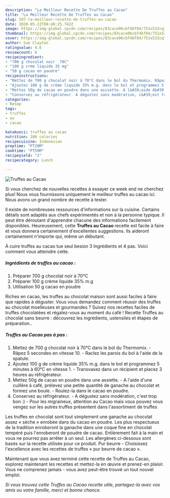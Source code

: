 ```yaml
---
description: "La Meilleur Recette De Truffes au Cacao"
title: "La Meilleur Recette De Truffes au Cacao"
slug: 597-la-meilleur-recette-de-truffes-au-cacao
date: 2020-05-22T08:49:25.742Z
image: https://img-global.cpcdn.com/recipes/83cace06cbf4bf84/751x532cq70/truffes-au-cacao-photo-principale-de-la-recette.jpg
thumbnail: https://img-global.cpcdn.com/recipes/83cace06cbf4bf84/751x532cq70/truffes-au-cacao-photo-principale-de-la-recette.jpg
cover: https://img-global.cpcdn.com/recipes/83cace06cbf4bf84/751x532cq70/truffes-au-cacao-photo-principale-de-la-recette.jpg
author: Sue Clayton
ratingvalue: 4.6
reviewcount: 8
recipeingredient:
- "700 g chocolat noir  70C"
- "100 g crme liquide 35 mg"
- "50 g cacao en poudre"
recipeinstructions:
- "Mettez de 700 g chocolat noir à 70°C dans le bol du Thermomix. Râpez 5 secondes en vitesse 10. Raclez les parois du bol à l&#39;aide de la spatule."
- "Ajoutez 100 g de crème liquide 35% m.g. dans le bol et programmez 5 minutes à 60°C en vitesse 1. Transvasez dans un récipient et placez 3 heures au réfrigérateur."
- "Mettez 50g de cacao en poudre dans une assiette. A l&#39;aide d&#39;une cuillère à café, prélevez une petite quantité de ganache au chocolat et formez une boule. Roulez-la dans le cacao en poudre."
- "Conservez au réfrigérateur. A dégustez sans modération, c&#39;est trop bon :) Pour les migraineux, attention au Cacao mais vous pouvez vous vengez sur les autres truffes présentent dans l&#39;assortiment de truffes"
categories:
- Resep
tags:
- truffes
- au
- cacao

katakunci: truffes au cacao 
nutrition: 280 calories
recipecuisine: Indonesian
preptime: "PT20M"
cooktime: "PT59M"
recipeyield: "2"
recipecategory: Lunch

---
```



![Truffes au Cacao](https://img-global.cpcdn.com/recipes/83cace06cbf4bf84/751x532cq70/truffes-au-cacao-photo-principale-de-la-recette.jpg)

Si vous cherchez de nouvelles recettes à essayer ce week end ne cherchez plus! Nous vous fournissons uniquement le meilleur truffes au cacao ici. Nous avons un grand nombre de recette à tester.

Il existe de nombreuses ressources d'informations sur la cuisine. Certains détails sont adaptés aux chefs expérimentés et non à la personne typique. Il peut être déroutant d'apprendre chacune des informations facilement disponibles. Heureusement, cette <strong> Truffes au Cacao </strong> recette est facile à faire et vous donnera certainement d'excellentes suggestions. Ils aideront certainement n'importe qui, même un débutant.

<!--inarticleads1-->

À cuire truffes au cacao tue seul besion 3 Ingrédients et 4 pas. Voici comment vous atteindre cette.

##### Ingrédients de truffes au cacao :

1. Préparer 700 g chocolat noir à 70°C
1. Préparer 100 g crème liquide 35% m.g
1. Utilisation 50 g cacao en poudre


Riches en cacao, les truffes au chocolat maison sont aussi faciles à faire que rapides à déguster. Vous vous demandez comment réussir des truffes au chocolat moelleuses et gourmandes ? Suivez nos recettes faciles de truffes chocolatées et régalez-vous au moment du café ! Recette Truffes au chocolat sans beurre : découvrez les ingrédients, ustensiles et étapes de préparation.. 

<!--inarticleads2-->

##### Truffes au Cacao pas à pas :

1. Mettez de 700 g chocolat noir à 70°C dans le bol du Thermomix. - Râpez 5 secondes en vitesse 10. - Raclez les parois du bol à l&#39;aide de la spatule.
1. Ajoutez 100 g de crème liquide 35% m.g. dans le bol et programmez 5 minutes à 60°C en vitesse 1. - Transvasez dans un récipient et placez 3 heures au réfrigérateur.
1. Mettez 50g de cacao en poudre dans une assiette. - A l&#39;aide d&#39;une cuillère à café, prélevez une petite quantité de ganache au chocolat et formez une boule. - Roulez-la dans le cacao en poudre.
1. Conservez au réfrigérateur. - A dégustez sans modération, c&#39;est trop bon :) - Pour les migraineux, attention au Cacao mais vous pouvez vous vengez sur les autres truffes présentent dans l&#39;assortiment de truffes


Les truffes en chocolat sont tout simplement une ganache au chocolat assez « sèche » enrobée dans du cacao en poudre. Les plus respectueux de la tradition enroberont la ganache dans une coque fine en chocolat tempéré puis l&#39;enroberont de poudre de cacao. Entièrement fait à la main et vous ne pourrez pas arrêter à un seul. Les allergènes ci-dessous sont basés sur la recette utilisée pour ce produit. Pur beurre - Choisissez l&#39;excellence avec les recettes de truffes « pur beurre de cacao ». 

<!--inarticleads1-->

<p>
Maintenant que vous avez terminé cette recette de Truffes au Cacao, explorez maintenant les recettes et mettez-la en œuvre et prenez-en plaisir. Vous ne comprenez jamais - vous avez peut-être trouvé un tout nouvel emploi.
</p>

<p>
<i>Si vous trouvez cette Truffes au Cacao recette utile, partagez-la avec vos amis ou votre famille, merci et bonne chance.</i>
</p>
